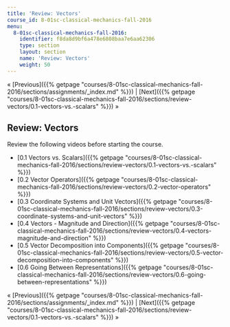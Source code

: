 ```yaml
---
title: 'Review: Vectors'
course_id: 8-01sc-classical-mechanics-fall-2016
menu:
  8-01sc-classical-mechanics-fall-2016:
    identifier: f8da8d9bf6a478e6808baa7e6aa62306
    type: section
    layout: section
    name: 'Review: Vectors'
    weight: 50
---
```

« [Previous]({{% getpage "courses/8-01sc-classical-mechanics-fall-2016/sections/assignments/_index.md" %}}) | [Next]({{% getpage "courses/8-01sc-classical-mechanics-fall-2016/sections/review-vectors/0.1-vectors-vs.-scalars" %}}) »

Review: Vectors
---------------

Review the following videos before starting the course.

*   [0.1 Vectors vs. Scalars]({{% getpage "courses/8-01sc-classical-mechanics-fall-2016/sections/review-vectors/0.1-vectors-vs.-scalars" %}})
*   [0.2 Vector Operators]({{% getpage "courses/8-01sc-classical-mechanics-fall-2016/sections/review-vectors/0.2-vector-operators" %}})
*   [0.3 Coordinate Systems and Unit Vectors]({{% getpage "courses/8-01sc-classical-mechanics-fall-2016/sections/review-vectors/0.3-coordinate-systems-and-unit-vectors" %}})
*   [0.4 Vectors - Magnitude and Direction]({{% getpage "courses/8-01sc-classical-mechanics-fall-2016/sections/review-vectors/0.4-vectors-magnitude-and-direction" %}})
*   [0.5 Vector Decomposition into Components]({{% getpage "courses/8-01sc-classical-mechanics-fall-2016/sections/review-vectors/0.5-vector-decomposition-into-components" %}})
*   [0.6 Going Between Representations]({{% getpage "courses/8-01sc-classical-mechanics-fall-2016/sections/review-vectors/0.6-going-between-representations" %}})

« [Previous]({{% getpage "courses/8-01sc-classical-mechanics-fall-2016/sections/assignments/_index.md" %}}) | [Next]({{% getpage "courses/8-01sc-classical-mechanics-fall-2016/sections/review-vectors/0.1-vectors-vs.-scalars" %}}) »